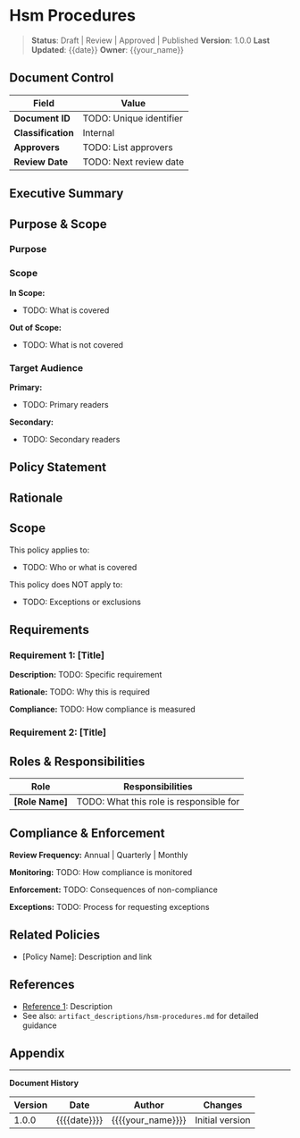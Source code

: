 # Hsm Procedures

> **Status**: Draft | Review | Approved | Published
> **Version**: 1.0.0
> **Last Updated**: {{date}}
> **Owner**: {{your_name}}

## Document Control

| Field | Value |
|-------|-------|
| **Document ID** | TODO: Unique identifier |
| **Classification** | Internal |
| **Approvers** | TODO: List approvers |
| **Review Date** | TODO: Next review date |

## Executive Summary

<!-- TODO: 2-3 paragraph overview for executive audience -->
<!-- What is this document about? -->
<!-- Why does it matter? -->
<!-- What are the key takeaways? -->

## Purpose & Scope

### Purpose

<!-- TODO: Explain why this document exists -->

### Scope

**In Scope:**
- TODO: What is covered

**Out of Scope:**
- TODO: What is not covered

### Target Audience

**Primary:**
- TODO: Primary readers

**Secondary:**
- TODO: Secondary readers


## Policy Statement

<!-- TODO: Clear, concise statement of what is required, prohibited, or permitted -->

## Rationale

<!-- TODO: Why this policy exists, what risks it mitigates -->

## Scope

This policy applies to:
- TODO: Who or what is covered

This policy does NOT apply to:
- TODO: Exceptions or exclusions

## Requirements

### Requirement 1: [Title]

**Description:** TODO: Specific requirement

**Rationale:** TODO: Why this is required

**Compliance:** TODO: How compliance is measured

### Requirement 2: [Title]

<!-- Repeat for additional requirements -->

## Roles & Responsibilities

| Role | Responsibilities |
|------|------------------|
| **[Role Name]** | TODO: What this role is responsible for |

## Compliance & Enforcement

**Review Frequency:** Annual | Quarterly | Monthly

**Monitoring:** TODO: How compliance is monitored

**Enforcement:** TODO: Consequences of non-compliance

**Exceptions:** TODO: Process for requesting exceptions

## Related Policies

- [Policy Name]: Description and link

## References

- [Reference 1](url): Description
- See also: `artifact_descriptions/hsm-procedures.md` for detailed guidance

## Appendix

<!-- Add supporting materials as needed -->

---

**Document History**

| Version | Date | Author | Changes |
|---------|------|--------|---------|
| 1.0.0 | {{{{date}}}} | {{{{your_name}}}} | Initial version |
